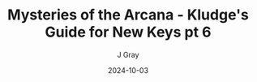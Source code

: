 ---
title: 'Mysteries of the Arcana - Kludge''s Guide for New Keys pt 6'
alt: 'Mysteries of the Arcana'
date: '2024-10-03'
author: 'J Gray'
artist: 'Keira'
---